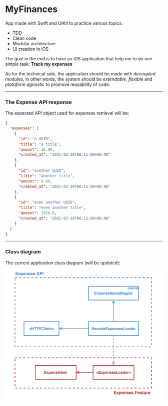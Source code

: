 # MyFinances

App made with Swift and UIKit to practice various topics:

- TDD
- Clean code
- Modular architecture
- UI creation in iOS

The goal in the end is to have an iOS application that help me to do one simple task:
**Track my expenses**

As for the technical side, the application should be made with _decoupled_ modules, in other words, the system should be _extendable_, _flexible_ and _plataform agnostic_ to promove reusability of code.

---

### The Expense API response

The expected API object used for expenses retrieval will be:

```json
{
  "expenses": [
    {
      "id": "a UUID",
      "title": "a title",
      "amount": 16.99,
      "created_at": "2021-03-19T00:11:00+00:00"
    },
    {
      "id": "another UUID",
      "title": "another title",
      "amount": 0.99,
      "created_at": "2021-03-19T00:11:00+00:00"
    },
    {
      "id": "even another UUID",
      "title": "even another title",
      "amount": 1024.0,
      "created_at": "2021-03-19T00:11:00+00:00"
    }
  ]
}
```

---

### Class diagram

The current application class diagram (will be updated):
![Swiftie the cat](framework.png)
